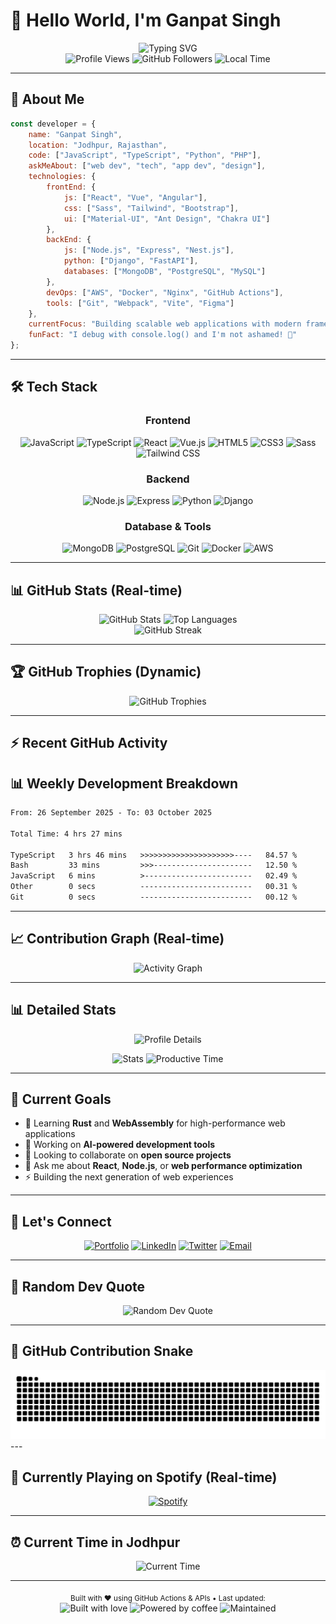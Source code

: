 # 👋 Hello World, I'm Ganpat Singh

<div align="center">
  <img src="https://readme-typing-svg.demolab.com?font=Fira+Code&size=28&duration=3000&pause=1000&color=00D9FF&center=true&vCenter=true&width=600&lines=Full-Stack+Web+Developer;UI%2FUX+Enthusiast;Open+Source+Contributor;Always+Learning+New+Tech" alt="Typing SVG" />
</div>

<div align="center">
  <img src="https://komarev.com/ghpvc/?username=Ganpatsingh05&label=Profile%20views&color=0e75b6&style=flat" alt="Profile Views" />
  <img src="https://img.shields.io/github/followers/Ganpatsingh05?label=Followers&style=social" alt="GitHub Followers" />
  <!-- Real-time clock -->
  <img src="https://img.shields.io/badge/Local%20Time-IST-blue?style=flat&logo=clock" alt="Local Time" />
</div>

---

## 🚀 About Me

```javascript
const developer = {
    name: "Ganpat Singh",
    location: "Jodhpur, Rajasthan",
    code: ["JavaScript", "TypeScript", "Python", "PHP"],
    askMeAbout: ["web dev", "tech", "app dev", "design"],
    technologies: {
        frontEnd: {
            js: ["React", "Vue", "Angular"],
            css: ["Sass", "Tailwind", "Bootstrap"],
            ui: ["Material-UI", "Ant Design", "Chakra UI"]
        },
        backEnd: {
            js: ["Node.js", "Express", "Nest.js"],
            python: ["Django", "FastAPI"],
            databases: ["MongoDB", "PostgreSQL", "MySQL"]
        },
        devOps: ["AWS", "Docker", "Nginx", "GitHub Actions"],
        tools: ["Git", "Webpack", "Vite", "Figma"]
    },
    currentFocus: "Building scalable web applications with modern frameworks",
    funFact: "I debug with console.log() and I'm not ashamed! 🐛"
};
```

---

## 🛠️ Tech Stack

<div align="center">

### Frontend
![JavaScript](https://img.shields.io/badge/-JavaScript-F7DF1E?style=for-the-badge&logo=javascript&logoColor=black)
![TypeScript](https://img.shields.io/badge/-TypeScript-3178C6?style=for-the-badge&logo=typescript&logoColor=white)
![React](https://img.shields.io/badge/-React-61DAFB?style=for-the-badge&logo=react&logoColor=black)
![Vue.js](https://img.shields.io/badge/-Vue.js-4FC08D?style=for-the-badge&logo=vue.js&logoColor=white)
![HTML5](https://img.shields.io/badge/-HTML5-E34F26?style=for-the-badge&logo=html5&logoColor=white)
![CSS3](https://img.shields.io/badge/-CSS3-1572B6?style=for-the-badge&logo=css3&logoColor=white)
![Sass](https://img.shields.io/badge/-Sass-CC6699?style=for-the-badge&logo=sass&logoColor=white)
![Tailwind CSS](https://img.shields.io/badge/-Tailwind_CSS-38B2AC?style=for-the-badge&logo=tailwind-css&logoColor=white)

### Backend
![Node.js](https://img.shields.io/badge/-Node.js-339933?style=for-the-badge&logo=node.js&logoColor=white)
![Express](https://img.shields.io/badge/-Express-000000?style=for-the-badge&logo=express&logoColor=white)
![Python](https://img.shields.io/badge/-Python-3776AB?style=for-the-badge&logo=python&logoColor=white)
![Django](https://img.shields.io/badge/-Django-092E20?style=for-the-badge&logo=django&logoColor=white)

### Database & Tools
![MongoDB](https://img.shields.io/badge/-MongoDB-47A248?style=for-the-badge&logo=mongodb&logoColor=white)
![PostgreSQL](https://img.shields.io/badge/-PostgreSQL-336791?style=for-the-badge&logo=postgresql&logoColor=white)
![Git](https://img.shields.io/badge/-Git-F05032?style=for-the-badge&logo=git&logoColor=white)
![Docker](https://img.shields.io/badge/-Docker-2496ED?style=for-the-badge&logo=docker&logoColor=white)
![AWS](https://img.shields.io/badge/-AWS-232F3E?style=for-the-badge&logo=amazon-aws&logoColor=white)

</div>

---

## 📊 GitHub Stats (Real-time)

<div align="center">
  <img src="https://github-readme-stats.vercel.app/api?username=Ganpatsingh05&show_icons=true&theme=tokyonight&hide_border=true&count_private=true&cache_seconds=1800" alt="GitHub Stats" height="170"/>
  <img src="https://github-readme-stats.vercel.app/api/top-langs/?username=Ganpatsingh05&layout=compact&theme=tokyonight&hide_border=true&cache_seconds=1800" alt="Top Languages" height="170"/>
</div>

<div align="center">
  <img src="https://github-readme-streak-stats.herokuapp.com/?user=Ganpatsingh05&theme=tokyonight&hide_border=true" alt="GitHub Streak" />
</div>

---

## 🏆 GitHub Trophies (Dynamic)

<div align="center">
  <img src="https://github-profile-trophy.vercel.app/?username=Ganpatsingh05&theme=tokyonight&no-frame=true&no-bg=false&margin-w=4" alt="GitHub Trophies" />
</div>

---

## ⚡ Recent GitHub Activity
<!--START_SECTION:activity-->
<!--END_SECTION:activity-->

## 📊 Weekly Development Breakdown
<!--START_SECTION:waka-->

```txt
From: 26 September 2025 - To: 03 October 2025

Total Time: 4 hrs 27 mins

TypeScript   3 hrs 46 mins   >>>>>>>>>>>>>>>>>>>>>----   84.57 %
Bash         33 mins         >>>----------------------   12.50 %
JavaScript   6 mins          >------------------------   02.49 %
Other        0 secs          -------------------------   00.31 %
Git          0 secs          -------------------------   00.12 %
```

<!--END_SECTION:waka-->

---

## 📈 Contribution Graph (Real-time)

<div align="center">
  <img src="https://github-readme-activity-graph.vercel.app/graph?username=Ganpatsingh05&theme=tokyo-night&hide_border=true&custom_title=Ganpat's%20GitHub%20Activity%20Graph" alt="Activity Graph" />
</div>

---

## 📊 Detailed Stats

<div align="center">
  
![Profile Details](http://github-profile-summary-cards.vercel.app/api/cards/profile-details?username=Ganpatsingh05&theme=tokyonight)

</div>

<div align="center">
  
![Stats](http://github-profile-summary-cards.vercel.app/api/cards/stats?username=Ganpatsingh05&theme=tokyonight)
![Productive Time](http://github-profile-summary-cards.vercel.app/api/cards/productive-time?username=Ganpatsingh05&theme=tokyonight&utcOffset=5.5)

</div>

---

## 🎯 Current Goals

- 🌱 Learning **Rust** and **WebAssembly** for high-performance web applications
- 🔭 Working on **AI-powered development tools**
- 👯 Looking to collaborate on **open source projects**
- 💬 Ask me about **React**, **Node.js**, or **web performance optimization**
- ⚡ Building the next generation of web experiences

---

## 🤝 Let's Connect

<div align="center">

[![Portfolio](https://img.shields.io/badge/Portfolio-000000?style=for-the-badge&logo=About.me&logoColor=white)](https://portfolio-web-hs0og9p6c-ganpat-singhs-projects.vercel.app)
[![LinkedIn](https://img.shields.io/badge/LinkedIn-0A66C2?style=for-the-badge&logo=linkedin&logoColor=white)](https://www.linkedin.com/in/ganpat-singh-aabb4a285/)
[![Twitter](https://img.shields.io/badge/Twitter-1DA1F2?style=for-the-badge&logo=twitter&logoColor=white)](https://twitter.com/ganpatsingh05)
[![Email](https://img.shields.io/badge/Email-D14836?style=for-the-badge&logo=gmail&logoColor=white)](mailto:ask.gsinghr@example.com)

</div>

---

## 💭 Random Dev Quote 

<div align="center">
  <img src="https://quotes-github-readme.vercel.app/api?type=horizontal&theme=tokyonight" alt="Random Dev Quote"/>
</div>

---

## 🐍 GitHub Contribution Snake

<div align="center">
  <img src="https://raw.githubusercontent.com/Ganpatsingh05/Ganpatsingh05/output/github-contribution-grid-snake-dark.svg" alt="Snake animation" />
</div>
---

## 🎵 Currently Playing on Spotify (Real-time)

<div align="center">
  
[![Spotify](https://novatorem.vercel.app/api/spotify?background_color=1a1b27&border_color=ffffff)](https://open.spotify.com/user/ganpatsingh05)

</div>

---

## ⏰ Current Time in Jodhpur

<div align="center">
  <img src="https://img.shields.io/badge/dynamic/json?color=2196F3&label=Jodhpur%20Time&query=%24.datetime&url=http%3A%2F%2Fworldtimeapi.org%2Fapi%2Ftimezone%2FAsia%2FKolkata&logo=clock&logoColor=white&style=for-the-badge" alt="Current Time"/>
</div>

---

<div align="center">
  <sub>Built with ❤️ using GitHub Actions & APIs • Last updated: <!--TIMESTAMP--></sub>
</div>

<div align="center">
  <img src="https://forthebadge.com/images/badges/built-with-love.svg" alt="Built with love"/>
  <img src="https://forthebadge.com/images/badges/powered-by-coffee.svg" alt="Powered by coffee"/>
  <img src="https://img.shields.io/badge/Maintained%3F-yes-green.svg?style=for-the-badge" alt="Maintained"/>
</div>
